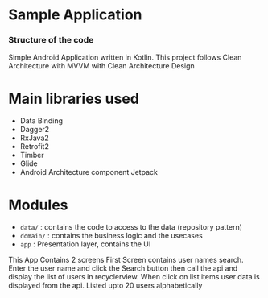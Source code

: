 # Sample Application

### Structure of the code ###
Simple Android Application written in Kotlin.
This project follows Clean Architecture with MVVM with Clean Architecture Design


# Main libraries used

* Data Binding
* Dagger2
* RxJava2
* Retrofit2
* Timber
* Glide
* Android Architecture component Jetpack

# Modules
* `data/` : contains the code to access to the data (repository pattern)
* `domain/` : contains the business logic and the usecases
* `app` : Presentation layer, contains the UI 


This App Contains 2 screens
First Screen contains user names search. 
Enter the user name and click the Search button then call the api and 
display the list of users in recyclerview.
When click on list items user data is displayed from the api.
Listed upto 20 users alphabetically

